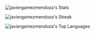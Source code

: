 

![javiergamezmendoza's Stats](https://github-readme-stats.vercel.app/api?username=javiergamezmendoza&theme=react&show_icons=true&hide_border=true&count_private=true) 

![javiergamezmendoza's Streak](https://github-readme-streak-stats.herokuapp.com/?user=javiergamezmendoza&theme=react&hide_border=true) 

![javiergamezmendoza's Top Languages](https://github-readme-stats.vercel.app/api/top-langs/?username=javiergamezmendoza&theme=react&show_icons=true&hide_border=true&layout=compact) 

